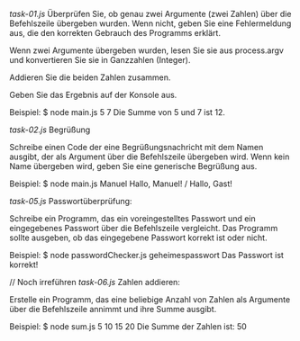 
*task-01.js* Überprüfen Sie, ob genau zwei Argumente (zwei Zahlen) über die Befehlszeile übergeben wurden. Wenn nicht, geben Sie eine Fehlermeldung aus, die den korrekten Gebrauch des Programms erklärt.

Wenn zwei Argumente übergeben wurden, lesen Sie sie aus process.argv und konvertieren Sie sie in Ganzzahlen (Integer).

Addieren Sie die beiden Zahlen zusammen.

Geben Sie das Ergebnis auf der Konsole aus.

Beispiel:   $ node main.js 5 7
            Die Summe von 5 und 7 ist 12.




*task-02.js* Begrüßung

Schreibe einen Code der eine Begrüßungsnachricht mit dem Namen ausgibt, der als Argument über die Befehlszeile übergeben wird. Wenn kein Name übergeben wird, geben Sie eine generische Begrüßung aus.

Beispiel:   $ node main.js Manuel
            Hallo, Manuel!        /     Hallo, Gast!




*task-05.js* Passwortüberprüfung:

Schreibe ein Programm, das ein voreingestelltes Passwort und ein eingegebenes Passwort über die Befehlszeile vergleicht. Das Programm sollte ausgeben, ob das eingegebene Passwort korrekt ist oder nicht.

Beispiel:   $ node passwordChecker.js geheimespasswort
            Das Passwort ist korrekt!




// Noch irreführen
*task-06.js* Zahlen addieren:

Erstelle ein Programm, das eine beliebige Anzahl von Zahlen als Argumente über die Befehlszeile annimmt und ihre Summe ausgibt.

Beispiel:   $ node sum.js 5 10 15 20
            Die Summe der Zahlen ist: 50
